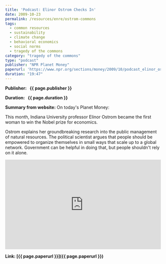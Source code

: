 ```yaml
---
title: 'Podcast: Elinor Ostrom Checks In'
date: 2009-10-23
permalink: /resources/enre/ostrom-commons
tags:
  - common resources
  - sustainability
  - climate change
  - behavioral economics
  - social norms
  - tragedy of the commons
category: "tragedy of the commons"
type: "podcast"
publisher: "NPR Planet Money"
paperurl: 'https://www.npr.org/sections/money/2009/10/podcast_elinor_ostrom_checks_i.html'
duration: "19:47"
---
```


<!-- Google tag (gtag.js) -->
<script async src="https://www.googletagmanager.com/gtag/js?id=G-Q95WSVMDNZ"></script>
<script>
  window.dataLayer = window.dataLayer || [];
  function gtag(){dataLayer.push(arguments);}
  gtag('js', new Date());

  gtag('config', 'G-Q95WSVMDNZ');
</script>

**<span class="bold-podcast">Publisher: </span>&nbsp;<span class="text-podcast"> {{ page.publisher }}</span>**

**<span class="bold-podcast">Duration: </span>&nbsp;<span class="text-podcast"> {{ page.duration }}</span>**

**<span class="bold-podcast">Summary from website:</span>**
On today's Planet Money:

This month, Indiana University professor Elinor Ostrom became the first woman to win the Nobel prize for economics.

Ostrom explains her groundbreaking research into the public management of natural resources. The political scientist argues that people should be empowered to organize themselves in small ways that scale up to a global network. Government can be helpful in doing that, but people shouldn't rely on it alone.


<iframe src="https://www.npr.org/player/embed/114045992/127423664" width="100%" height="290" frameborder="0" scrolling="no" title="NPR embedded audio player"></iframe>



**<span class="small-podcast">Link:</span>&nbsp;<span class="links-podcast">[{{ page.paperurl }}]({{ page.paperurl }})</span>**